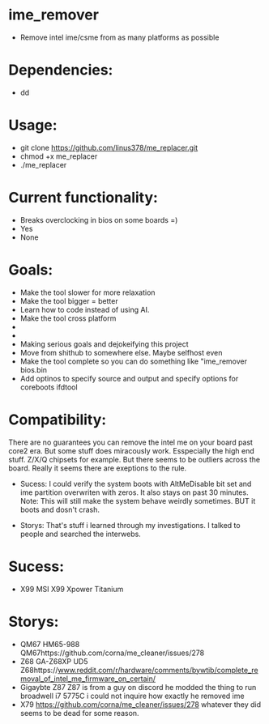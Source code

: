 # ime_remover



- Remove intel ime/csme from as many platforms as possible




# Dependencies:

- dd




# Usage:

- git clone https://github.com/linus378/me_replacer.git
- chmod +x me_replacer
- ./me_replacer


# Current functionality:

- Breaks overclocking in bios on some boards =)
- Yes
- None


# Goals:

- Make the tool slower for more relaxation
- Make the tool bigger = better
- Learn how to code instead of using AI.
- Make the tool cross platform
-
-
- Making serious goals and dejokeifying this project
- Move from shithub to somewhere else. Maybe selfhost even
- Make the tool complete so you can do something like "ime_remover bios.bin 
- Add optinos to specify source and output and specify options for coreboots ifdtool 


# Compatibility:
There are no guarantees you can remove the intel me on your board past core2 era.
But some stuff does miracously work. Esspecially the high end stuff.
Z/X/Q chipsets for example. But there seems to be outliers across the board.
Really it seems there are exeptions to the rule.

- Sucess: I could verify the system boots with AltMeDisable bit set and ime partition overwriten with zeros.
It also stays on past 30 minutes. Note: This will still make the system behave weirdly sometimes.
BUT it boots and dosn't crash.

- Storys: That's stuff i learned through my investigations. I talked to people and searched the interwebs.


# Sucess: 
- X99 MSI X99 Xpower Titanium

# Storys: 
- QM67 HM65-988 QM67https://github.com/corna/me_cleaner/issues/278
- Z68 GA-Z68XP UD5 Z68https://www.reddit.com/r/hardware/comments/bywtib/complete_removal_of_intel_me_firmware_on_certain/ 
- Gigaybte Z87 Z87 is from a guy on discord he modded the thing to run broadwell i7 5775C i could not inquire how exactly he removed ime
- X79 https://github.com/corna/me_cleaner/issues/278 whatever they did seems to be dead for some reason.

